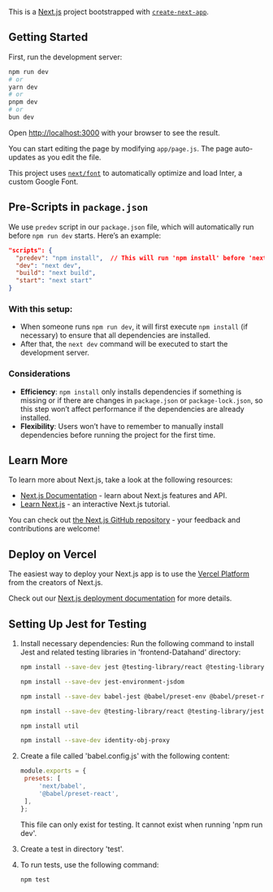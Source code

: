 This is a [Next.js](https://nextjs.org/) project bootstrapped with [`create-next-app`](https://github.com/vercel/next.js/tree/canary/packages/create-next-app).

## Getting Started

First, run the development server:

```bash
npm run dev
# or
yarn dev
# or
pnpm dev
# or
bun dev
```

Open [http://localhost:3000](http://localhost:3000) with your browser to see the result.

You can start editing the page by modifying `app/page.js`. The page auto-updates as you edit the file.

This project uses [`next/font`](https://nextjs.org/docs/basic-features/font-optimization) to automatically optimize and load Inter, a custom Google Font.

## Pre-Scripts in `package.json`

We use `predev` script in our `package.json` file, which will automatically run before `npm run dev` starts. Here’s an example:

```json
"scripts": {
  "predev": "npm install",  // This will run 'npm install' before 'next dev'
  "dev": "next dev",
  "build": "next build",
  "start": "next start"
}
```

### With this setup:

- When someone runs `npm run dev`, it will first execute `npm install` (if necessary) to ensure that all dependencies are installed.
- After that, the `next dev` command will be executed to start the development server.

### Considerations

- **Efficiency**: `npm install` only installs dependencies if something is missing or if there are changes in `package.json` or `package-lock.json`, so this step won’t affect performance if the dependencies are already installed.
- **Flexibility**: Users won’t have to remember to manually install dependencies before running the project for the first time.

## Learn More

To learn more about Next.js, take a look at the following resources:

- [Next.js Documentation](https://nextjs.org/docs) - learn about Next.js features and API.
- [Learn Next.js](https://nextjs.org/learn) - an interactive Next.js tutorial.

You can check out [the Next.js GitHub repository](https://github.com/vercel/next.js/) - your feedback and contributions are welcome!

## Deploy on Vercel

The easiest way to deploy your Next.js app is to use the [Vercel Platform](https://vercel.com/new?utm_medium=default-template&filter=next.js&utm_source=create-next-app&utm_campaign=create-next-app-readme) from the creators of Next.js.

Check out our [Next.js deployment documentation](https://nextjs.org/docs/deployment) for more details.

## Setting Up Jest for Testing

1. Install necessary dependencies: Run the following command to install Jest and related testing libraries in 'frontend-Datahand' directory:

    ```bash
    npm install --save-dev jest @testing-library/react @testing-library/jest-dom @testing-library/user-event babel-jest
    
    npm install --save-dev jest-environment-jsdom
   
    npm install --save-dev babel-jest @babel/preset-env @babel/preset-react

    npm install --save-dev @testing-library/react @testing-library/jest-dom
    
    npm install util

    npm install --save-dev identity-obj-proxy
   
2. Create a file called 'babel.config.js' with the following content:
   ```js
   module.exports = {
    presets: [
        'next/babel',
        '@babel/preset-react',
    ],
   };
   ```
   This file can only exist for testing. It cannot exist when running 'npm run dev'.

3. Create a test in directory 'test'.
4. To run tests, use the following command:
   ```bash
   npm test
